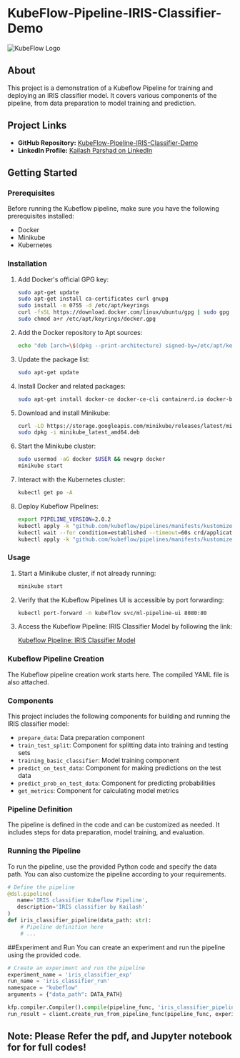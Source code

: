 # KubeFlow-Pipeline-IRIS-Classifier-Demo

![KubeFlow Logo](https://www.red-gate.com/simple-talk/wp-content/uploads/2021/01/word-image-36.png)

## About
This project is a demonstration of a Kubeflow Pipeline for training and deploying an IRIS classifier model. It covers various components of the pipeline, from data preparation to model training and prediction.

## Project Links
- **GitHub Repository:** [KubeFlow-Pipeline-IRIS-Classifier-Demo](https://github.com/at0m-b0mb/)
- **LinkedIn Profile:** [Kailash Parshad on LinkedIn](https://www.linkedin.com/in/kailash-parshad/)

## Getting Started

### Prerequisites
Before running the Kubeflow pipeline, make sure you have the following prerequisites installed:
- Docker
- Minikube
- Kubernetes

### Installation
1. Add Docker's official GPG key:

    ```bash
    sudo apt-get update
    sudo apt-get install ca-certificates curl gnupg
    sudo install -m 0755 -d /etc/apt/keyrings
    curl -fsSL https://download.docker.com/linux/ubuntu/gpg | sudo gpg --dearmor -o /etc/apt/keyrings/docker.gpg
    sudo chmod a+r /etc/apt/keyrings/docker.gpg
    ```

2. Add the Docker repository to Apt sources:

    ```bash
    echo "deb [arch=\$(dpkg --print-architecture) signed-by=/etc/apt/keyrings/docker.gpg] https://download.docker.com/linux/ubuntu \$(. /etc/os-release && echo \$VERSION_CODENAME) stable" | sudo tee /etc/apt/sources.list.d/docker.list > /dev/null
    ```

3. Update the package list:

    ```bash
    sudo apt-get update
    ```

4. Install Docker and related packages:

    ```bash
    sudo apt-get install docker-ce docker-ce-cli containerd.io docker-buildx-plugin docker-compose-plugin
    ```

5. Download and install Minikube:

    ```bash
    curl -LO https://storage.googleapis.com/minikube/releases/latest/minikube_latest_amd64.deb
    sudo dpkg -i minikube_latest_amd64.deb
    ```

6. Start the Minikube cluster:

    ```bash
    sudo usermod -aG docker $USER && newgrp docker
    minikube start
    ```

7. Interact with the Kubernetes cluster:

    ```bash
    kubectl get po -A
    ```

8. Deploy Kubeflow Pipelines:

    ```bash
    export PIPELINE_VERSION=2.0.2
    kubectl apply -k "github.com/kubeflow/pipelines/manifests/kustomize/cluster-scoped-resources?ref=$PIPELINE_VERSION"
    kubectl wait --for condition=established --timeout=60s crd/applications.app.k8s.io
    kubectl apply -k "github.com/kubeflow/pipelines/manifests/kustomize/env/platform-agnostic-pns?ref=$PIPELINE_VERSION"
    ```

### Usage

1. Start a Minikube cluster, if not already running:

    ```bash
    minikube start
    ```

2. Verify that the Kubeflow Pipelines UI is accessible by port forwarding:

    ```bash
    kubectl port-forward -n kubeflow svc/ml-pipeline-ui 8080:80
    ```

3. Access the Kubeflow Pipeline: IRIS Classifier Model by following the link:

    [Kubeflow Pipeline: IRIS Classifier Model](https://github.com/at0m-b0mb/KubeFlow-Pipeline-IRIS-Classifier-Demo/blob/main/KubeFlow_Pipeline_IRIS_Classifier_Kailash.ipynb)

### Kubeflow Pipeline Creation
The Kubeflow pipeline creation work starts here. The compiled YAML file is also attached.

### Components
This project includes the following components for building and running the IRIS classifier model:

- `prepare_data`: Data preparation component
- `train_test_split`: Component for splitting data into training and testing sets
- `training_basic_classifier`: Model training component
- `predict_on_test_data`: Component for making predictions on the test data
- `predict_prob_on_test_data`: Component for predicting probabilities
- `get_metrics`: Component for calculating model metrics

### Pipeline Definition
The pipeline is defined in the code and can be customized as needed. It includes steps for data preparation, model training, and evaluation.

### Running the Pipeline
To run the pipeline, use the provided Python code and specify the data path. You can also customize the pipeline according to your requirements.

```python
# Define the pipeline
@dsl.pipeline(
   name='IRIS classifier Kubeflow Pipeline',
   description='IRIS classifier by Kailash'
)
def iris_classifier_pipeline(data_path: str):
    # Pipeline definition here
    # ...
```
##Experiment and Run
You can create an experiment and run the pipeline using the provided code.
```python
# Create an experiment and run the pipeline
experiment_name = 'iris_classifier_exp'
run_name = 'iris_classifier_run'
namespace = "kubeflow"
arguments = {"data_path": DATA_PATH}

kfp.compiler.Compiler().compile(pipeline_func, 'iris_classifier_pipeline.yaml')
run_result = client.create_run_from_pipeline_func(pipeline_func, experiment_name=experiment_name, run_name=run_name, arguments=arguments)
```
## Note: Please Refer the pdf, and Jupyter notebook for for full codes!
